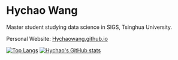 # Hychao Wang
Master student studying data science in SIGS, Tsinghua University.

Personal Website: [Hychaowang.github.io](https://Hychaowang.github.io)

[![Top Langs](https://github-readme-stats.vercel.app/api/top-langs/?username=HychaoWang&langs_count=10&layout=compact)](https://github.com/anuraghazra/github-readme-stats)
 [![Hychao's GitHub stats](https://github-readme-stats.vercel.app/api?username=HychaoWang&show_icons=true&include_all_commits=true)](https://github.com/anuraghazra/github-readme-stats)

